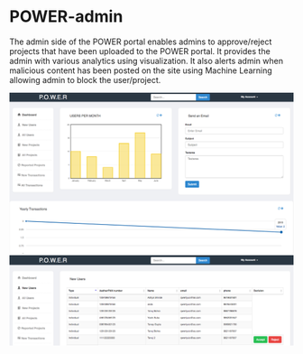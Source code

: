 # POWER-admin
The admin side of the POWER portal enables admins to approve/reject projects that have been uploaded to the POWER portal. It provides the admin with various analytics using visualization. It also alerts admin when malicious content has been posted on the site using Machine Learning allowing admin to block the user/project.

![alt-text](https://github.com/tanujbohra/POWER-admin/blob/master/git-images/Screen%20Shot%202020-08-13%20at%2012.55.58%20PM.png)
![alt-text](https://github.com/tanujbohra/POWER-admin/blob/master/git-images/Screen%20Shot%202020-08-13%20at%2012.57.47%20PM.png)
